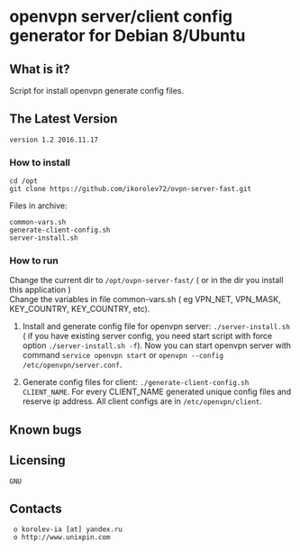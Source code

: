 #   openvpn server/client config generator for Debian 8/Ubuntu

##  What is it?
Script for install openvpn generate config files.

##  The Latest Version

	version 1.2 2016.11.17


### 		How to install
```
cd /opt
git clone https://github.com/ikorolev72/ovpn-server-fast.git
```


Files in archive:
```
common-vars.sh
generate-client-config.sh
server-install.sh
```

### 		How to run
Change the current dir to `/opt/ovpn-server-fast/` ( or in the dir you install this application )  
Change the variables in file common-vars.sh ( eg VPN_NET, VPN_MASK, KEY_COUNTRY, KEY_COUNTRY, etc). 

1. Install and generate config file for openvpn server: `./server-install.sh`
( if you have existing server config, you need start script with force option `./server-install.sh -f`). 
Now you can start openvpn server with command `service openvpn start` or `openvpn --config /etc/openvpn/server.conf`.

2. Generate config files for client: `./generate-client-config.sh CLIENT_NAME`. For every CLIENT_NAME generated
unique config files and reserve ip address. All client configs are in `/etc/openvpn/client`.


## Known bugs

 
  Licensing
  ---------
	GNU

  Contacts
  --------

     o korolev-ia [at] yandex.ru
     o http://www.unixpin.com
